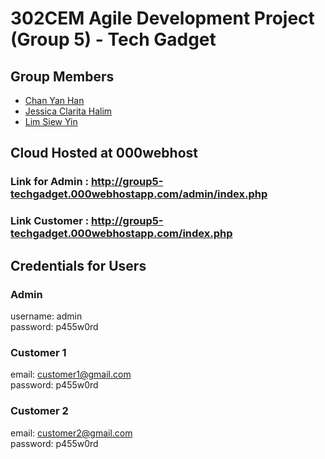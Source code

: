 # 302CEM Agile Development Project (Group 5) - Tech Gadget

## Group Members
- [Chan Yan Han](https://github.com/big-fish-00)
- [Jessica Clarita Halim](https://github.com/jessicaclarita)
- [Lim Siew Yin](https://github.com/Lim-Siew-Yin)

## Cloud Hosted at 000webhost
### Link for Admin : http://group5-techgadget.000webhostapp.com/admin/index.php
### Link Customer : http://group5-techgadget.000webhostapp.com/index.php

## Credentials for Users
### Admin
username: admin \
password: p455w0rd

### Customer 1
email: customer1@gmail.com \
password: p455w0rd

### Customer 2
email: customer2@gmail.com \
password: p455w0rd

